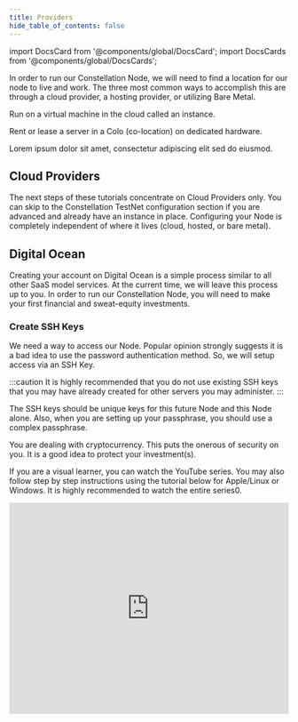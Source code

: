 ```yaml
---
title: Providers
hide_table_of_contents: false
---
```


import DocsCard from '@components/global/DocsCard';
import DocsCards from '@components/global/DocsCards';

<head>
  <title>Providers</title>
  <meta
    name="description"
    content="Lorem ipsum"
  />
  <style>{`
    :root {
      --doc-item-container-width: 60rem;
    }
  `}
  </style>
</head>

In order to run our Constellation Node, we will need to find a location for our node to live and work. The three most common ways to accomplish this are through a cloud provider, a hosting provider, or utilizing Bare Metal.

<DocsCards>
  <DocsCard header="Cloud Provider" href="/" icon="/icons/icon-placeholder.png" hoverIcon="/icons/icon-placeholder.png">
    <p>Run on a virtual machine in the cloud called an instance.</p>
  </DocsCard>

  <DocsCard header="Hosting Provider" href="/" icon="/icons/icon-placeholder.png" hoverIcon="/icons/icon-placeholder.png">
    <p>Rent or lease a server in a Colo (co-location) on dedicated hardware.</p>
  </DocsCard>

  <DocsCard header="Bare Metal" href="/" icon="/icons/icon-placeholder.png" hoverIcon="/icons/icon-placeholder.png">
    <p>Lorem ipsum dolor sit amet, consectetur adipiscing elit sed do eiusmod.</p>
  </DocsCard>
</DocsCards>

## Cloud Providers

The next steps of these tutorials concentrate on Cloud Providers only. You can skip to the Constellation TestNet configuration section if you are advanced and already have an instance in place. Configuring your Node is completely independent of where it lives (cloud, hosted, or bare metal).

## Digital Ocean

Creating your account on Digital Ocean is a simple process similar to all other SaaS model services. At the current time, we will leave this process up to you.
In order to run our Constellation Node, you will need to make your first financial and sweat-equity investments.

### Create SSH Keys

We need a way to access our Node. Popular opinion strongly suggests it is a bad idea to use the password authentication method. So, we will setup access via an SSH Key.

:::caution
It is highly recommended that you do not use existing SSH keys that you may have already created for other servers you may administer.
:::

The SSH keys should be unique keys for this future Node and this Node alone. Also, when you are setting up your passphrase, you should use a complex passphrase.

You are dealing with cryptocurrency. This puts the onerous of security on you. It is a good idea to protect your investment(s).

If you are a visual learner, you can watch the YouTube series. You may also follow step by step instructions using the tutorial below for Apple/Linux or Windows. It is highly recommended to watch the entire series0.

<iframe width="100%" height="380" src="https://www.youtube.com/embed/LMxmJ7h0RQw" title="YouTube video player" frameborder="0" allow="accelerometer; autoplay; clipboard-write; encrypted-media; gyroscope; picture-in-picture" allowfullscreen></iframe>